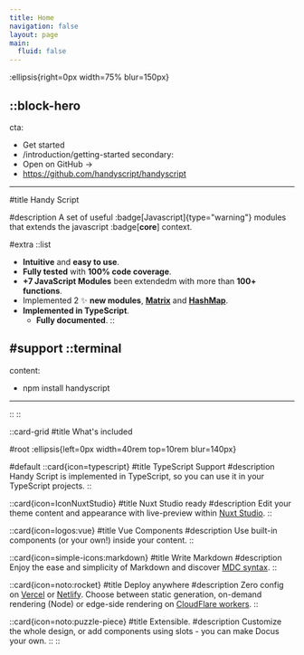 ```yaml
---
title: Home
navigation: false
layout: page
main:
  fluid: false
---
```


:ellipsis{right=0px width=75% blur=150px}

::block-hero
---
cta:
  - Get started
  - /introduction/getting-started
secondary:
  - Open on GitHub →
  - https://github.com/handyscript/handyscript
---

#title
Handy Script

#description
A set of useful :badge[Javascript]{type="warning"} modules that extends the javascript :badge[**core**] context.

#extra
  ::list
  - **Intuitive** and **easy to use**.
  - **Fully tested** with **100% code coverage**.
  - **+7 JavaScript Modules** been extendedm with more than **100+ functions**.
  - Implemented 2 ✨ **new modules**, **[**Matrix**](https://handy-script.netlify.app/modules/handy-types)** and **[**HashMap**](https://handy-script.netlify.app/modules/handy-strings)**.
  - **Implemented in TypeScript**.
	- **Fully documented**.
  ::

#support
  ::terminal
  ---
  content:
  - npm install handyscript
  ---
  ::
::

::card-grid
#title
What's included

#root
:ellipsis{left=0px width=40rem top=10rem blur=140px}

#default
  ::card{icon=typescript}
  #title
  TypeScript Support
  #description
  Handy Script is implemented in TypeScript, so you can use it in your TypeScript projects.
  ::

  ::card{icon=IconNuxtStudio}
  #title
  Nuxt Studio ready
  #description
  Edit your theme content and appearance with live-preview within [Nuxt Studio](https://nuxt.studio).
  ::

  ::card{icon=logos:vue}
  #title
  Vue Components
  #description
  Use built-in components (or your own!) inside your content.
  ::

  ::card{icon=simple-icons:markdown}
  #title
  Write Markdown
  #description
  Enjoy the ease and simplicity of Markdown and discover [MDC syntax](https://content.nuxtjs.org/guide/writing/mdc).
  ::

  ::card{icon=noto:rocket}
  #title
  Deploy anywhere
  #description
  Zero config on [Vercel](https://vercel.com) or [Netlify](https://netlify.com). Choose between static generation, on-demand rendering (Node) or edge-side rendering on [CloudFlare workers](https://workers.cloudflare.com).
  ::

  ::card{icon=noto:puzzle-piece}
  #title
  Extensible.
  #description
  Customize the whole design, or add components using slots - you can make Docus your own.
  ::
::
